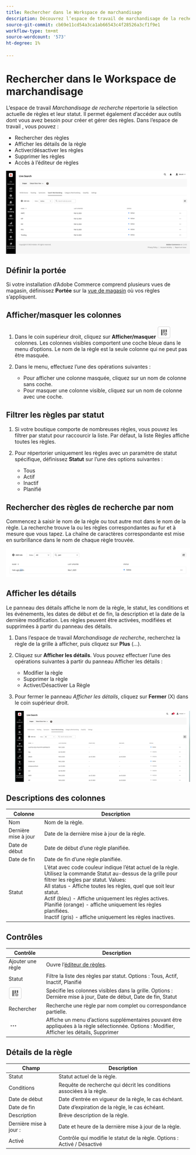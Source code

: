 ```yaml
---
title: Rechercher dans le Workspace de marchandisage
description: Découvrez l’espace de travail de marchandisage de la recherche.
source-git-commit: cb69e11cd54a3ca1ab66543c4f28526a3cf1f9e1
workflow-type: tm+mt
source-wordcount: '573'
ht-degree: 1%

---
```


# Rechercher dans le Workspace de marchandisage

L’espace de travail *Marchandisage de recherche* répertorie la sélection actuelle de règles et leur statut. Il permet également d’accéder aux outils dont vous avez besoin pour créer et gérer des règles. Dans l’espace de travail , vous pouvez :

* Rechercher des règles
* Afficher les détails de la règle
* Activer/désactiver les règles
* Supprimer les règles
* Accès à l’éditeur de règles

![Rechercher dans le Workspace de marchandisage](assets/rules-workspace.png)

## Définir la portée

Si votre installation d’Adobe Commerce comprend plusieurs vues de magasin, définissez **Portée** sur la [ vue de magasin](https://experienceleague.adobe.com/docs/commerce-admin/start/setup/websites-stores-views.html?lang=fr#scope-settings) où vos règles s’appliquent.

## Afficher/masquer les colonnes

1. Dans le coin supérieur droit, cliquez sur **Afficher/masquer** ![Sélecteur de colonne](assets/btn-show-hide-columns.png) colonnes.
Les colonnes visibles comportent une coche bleue dans le menu d’options. Le nom de la règle est la seule colonne qui ne peut pas être masquée.

1. Dans le menu, effectuez l’une des opérations suivantes :

   * Pour afficher une colonne masquée, cliquez sur un nom de colonne sans coche.
   * Pour masquer une colonne visible, cliquez sur un nom de colonne avec une coche.

## Filtrer les règles par statut

1. Si votre boutique comporte de nombreuses règles, vous pouvez les filtrer par statut pour raccourcir la liste. Par défaut, la liste Règles affiche toutes les règles.

1. Pour répertorier uniquement les règles avec un paramètre de statut spécifique, définissez **Statut** sur l’une des options suivantes :

   * Tous
   * Actif
   * Inactif
   * Planifié

## Rechercher des règles de recherche par nom

Commencez à saisir le nom de la règle ou tout autre mot dans le nom de la règle.
La recherche trouve la ou les règles correspondantes au fur et à mesure que vous tapez. La chaîne de caractères correspondante est mise en surbrillance dans le nom de chaque règle trouvée.

![Règles - Rechercher par nom](assets/rules-workspace-search-name.png)

## Afficher les détails

Le panneau des détails affiche le nom de la règle, le statut, les conditions et les événements, les dates de début et de fin, la description et la date de la dernière modification. Les règles peuvent être activées, modifiées et supprimées à partir du panneau des détails.

1. Dans l’espace de travail *Marchandisage de recherche*, recherchez la règle de la grille à afficher, puis cliquez sur **Plus** (...).
1. Cliquez sur **Afficher les détails**.
Vous pouvez effectuer l’une des opérations suivantes à partir du panneau Afficher les détails :

   * Modifier la règle
   * Supprimer la règle
   * Activer/Désactiver La Règle

1. Pour fermer le panneau *Afficher les détails*, cliquez sur **Fermer** (X) dans le coin supérieur droit.

   ![Règle - détails](assets/rules-workspace-details.png)

## Descriptions des colonnes

| Colonne | Description |
|--- |--- |
| Nom | Nom de la règle. |
| Dernière mise à jour | Date de la dernière mise à jour de la règle. |
| Date de début | Date de début d’une règle planifiée. |
| Date de fin | Date de fin d’une règle planifiée. |
| Statut | L’état avec code couleur indique l’état actuel de la règle. Utilisez la commande Statut au-dessus de la grille pour filtrer les règles par statut. Values:<br />All status - Affiche toutes les règles, quel que soit leur statut.<br />Actif (bleu) - Affiche uniquement les règles actives.<br />Planifié (orange) - affiche uniquement les règles planifiées.<br />Inactif (gris) - affiche uniquement les règles inactives. |

## Contrôles

| Contrôle | Description |
|--- |--- |
| Ajouter une règle | Ouvre l’[éditeur de règles](rules-add.md). |
| Statut | Filtre la liste des règles par statut. Options : Tous, Actif, Inactif, Planifié |
| ![Sélecteur de colonnes](assets/btn-show-hide-columns.png) | Spécifie les colonnes visibles dans la grille. Options : Dernière mise à jour, Date de début, Date de fin, Statut |
| Rechercher | Recherche une règle par nom complet ou correspondance partielle. |
| ![Plus de sélecteur](assets/btn-more.png) | Affiche un menu d’actions supplémentaires pouvant être appliquées à la règle sélectionnée. Options : Modifier, Afficher les détails, Supprimer |

## Détails de la règle

| Champ | Description |
|--- |--- |
| Statut | Statut actuel de la règle. |
| Conditions | Requête de recherche qui décrit les conditions associées à la règle. |
| Date de début | Date d’entrée en vigueur de la règle, le cas échéant. |
| Date de fin | Date d’expiration de la règle, le cas échéant. |
| Description | Brève description de la règle. |
| Dernière mise à jour : | Date et heure de la dernière mise à jour de la règle. |
| Activé | Contrôle qui modifie le statut de la règle. Options : Activé / Désactivé |
